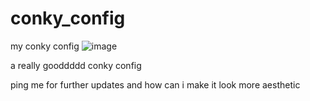 # conky_config
my conky config
![image](https://github.com/user-attachments/assets/4ab95cae-8d78-48f5-a430-06ef32a68ac6)

a really gooddddd conky config

ping me for further updates and how can i make it look more aesthetic
